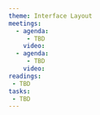 ```yaml
---
theme: Interface Layout
meetings:
  - agenda:
     - TBD
    video:
  - agenda:
     - TBD
    video:
readings:
 - TBD
tasks:
 - TBD
---
```

